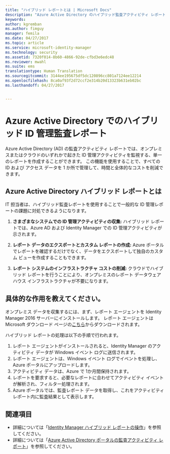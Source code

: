 ```yaml
---
title: "ハイブリッド レポートとは | Microsoft Docs"
description: "Azure Active Directory のハイブリッド監査アクティビティ レポートでは、クラウドの監査済みイベントとオンプレミスの監査済みイベントの両方を表示することができます。"
keywords: 
author: kgremban
ms.author: fimguy
manager: femila
ms.date: 04/27/2017
ms.topic: article
ms.service: microsoft-identity-manager
ms.technology: security
ms.assetid: 7320f014-8b60-4866-92de-cfbd3e6edc48
ms.reviewer: mwahl
ms.suite: ems
translationtype: Human Translation
ms.sourcegitcommit: 3144ee195675df5dc120896cc801a7124ee12214
ms.openlocfilehash: 8ca0af93f2d72ccf2e314b20d13323b631eb02bc
ms.lasthandoff: 04/27/2017


---
```


# <a name="hybrid-identity-management-audit-reports-in-azure-active-directory"></a>Azure Active Directory でのハイブリッド ID 管理監査レポート
Azure Active Directory (AD) の監査アクティビティ レポートでは、オンプレミスまたはクラウドのいずれかで起きた ID 管理アクティビティを監視する、単一のレポートを作成することができます。 この機能を使用することで、すべての ID および アクセス データを 1 か所で管理して、時間と全体的なコストを削減できます。

## <a name="what-is-azure-active-directory-hybrid-reporting"></a>Azure Active Directory ハイブリッド レポートとは
IT 担当者は、ハイブリッド監査レポートを使用することで一般的な ID 管理レポートの課題に対処できるようになります。

1. **さまざまなシステムでの ID 管理アクティビティの収集:**  ハイブリッド レポートでは、Azure AD および Identity Manager での ID 管理アクティビティが示されます。

2. **レポート データのエクスポートとカスタム レポートの作成:**  Azure ポータルでレポートを確認するだけでなく、データをエクスポートして独自のカスタム ビューを作成することもできます。

3. **レポート システムのインフラストラクチャ コストの削減:**  クラウドでハイブリッド レポートを行うことにより、オンプレミスのレポート データウェアハウス インフラストラクチャが不要になります。

## <a name="how-does-it-work"></a>具体的な作用を教えてください。

オンプレミス データを収集するには、まず、レポート エージェントを Identity Manager 2016 サーバーにインストールします。 レポート エージェントは Microsoft ダウンロード ページの[こちら](https://www.microsoft.com/en-us/download/details.aspx?id=####/)からダウンロードされます。

ハイブリッド レポートの処理は以下の手順で行われます。
1. レポート エージェントがインストールされると、Identity Manager のアクティビティ データが Windows イベント ログに送信されます。
2. レポート エージェントは、Windows イベント ログでイベントを処理し、Azure ポータルにアップロードします。
3. アクティビティ データは、Azure で 1か月間保持されます。
4. レポートを要求すると、必要なレポートに合わせてアクティビティ イベントが解析され、フィルター処理されます。
5. Azure ポータルでは、監査レポート データを取得し、これをアクティビティ レポート内に監査結果として表示します。

## <a name="see-also"></a>関連項目
- 詳細については「[Identity Manager ハイブリッド レポートの操作](/microsoft-identity-manager/deploy-use/working-with-identity-manager-hybrid-reporting)」を参照してください。
- 詳細については「[Azure Active Directory ポータルの監査アクティビティ レポート](https://docs.microsoft.com/en-us/azure/active-directory/active-directory-reporting-activity-audit-logs)」を参照してください。

